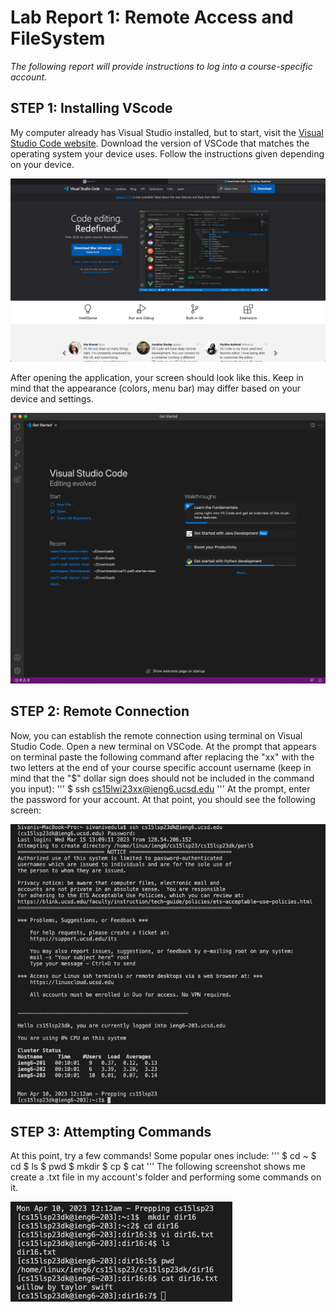 # **Lab Report 1: Remote Access and FileSystem**
*The following report will provide instructions to log into a course-specific account.*

## **STEP 1: Installing VScode**
My computer already has Visual Studio installed, but to start, visit the [Visual Studio Code website](https://code.visualstudio.com/). Download the version of VSCode that matches the operating system your device uses. Follow the instructions given depending on your device.

![Image](vscodeSite.png)

After opening the application, your screen should look like this. Keep in mind that the appearance (colors, menu bar) may differ based on your device and settings. 

![Image](vscode.png)

## **STEP 2: Remote Connection**
Now, you can establish the remote connection using terminal on Visual Studio Code. Open a new terminal on VSCode. At the prompt that appears on terminal paste the following command after replacing the "xx" with the two letters at the end of your course specific account username (keep in mind that the "$" dollar sign does should not be included in the command you input):
'''
$ ssh cs15lwi23xx@ieng6.ucsd.edu
'''
At the prompt, enter the password for your account. At that point, you should see the following screen:

![Image](remoteConnection.png)

## **STEP 3: Attempting Commands**
At this point, try a few commands! Some popular ones include:
'''
$ cd ~ 
$ cd
$ ls
$ pwd
$ mkdir
$ cp
$ cat
'''
The following screenshot shows me create a .txt file in my account's folder and performing some commands on it. 

![Image](commands.png)
